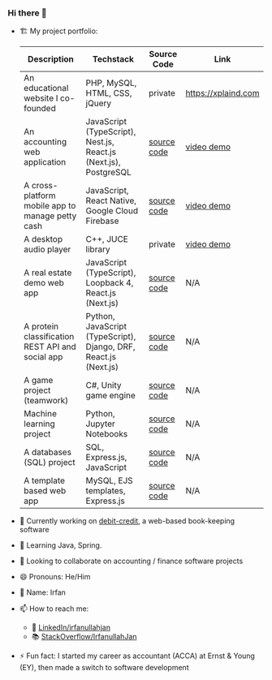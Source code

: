 ### Hi there 👋

- 🏗️ My project portfolio:

  | Description | Techstack | Source Code | Link |
  | --- | --- | --- | --- |
  | An educational website I co-founded | PHP, MySQL, HTML, CSS, jQuery | private | https://xplaind.com |
  | An accounting web application | JavaScript (TypeScript), Nest.js, React.js (Next.js), PostgreSQL | [source code](https://github.com/irfanullahjan/debit-credit) | [video demo](https://www.youtube.com/watch?v=Fp8RyL1rRQI) |
  | A cross-platform mobile app to manage petty cash | JavaScript, React Native, Google Cloud Firebase | [source code](https://github.com/irfanullahjan/cm3050-mobile-development) | [video demo](https://www.youtube.com/watch?v=p3Rfab8EipA) |
  | A desktop audio player | C++, JUCE library | private | [video demo](https://www.youtube.com/watch?v=CjjR4VaoARI) |
  | A real estate demo web app | JavaScript (TypeScript), Loopback 4, React.js (Next.js) | [source code](https://github.com/irfanullahjan/cm2020-agile-software-projects) | N/A |
  | A protein classification REST API and social app | Python, JavaScript (TypeScript), Django, DRF, React.js (Next.js) | [source code](https://github.com/irfanullahjan/cm3035-advanced-web-development) | N/A |
  | A game project (teamwork) | C#, Unity game engine | [source code](https://github.com/irfanullahjan/cm3030-game-development) | N/A |
  | Machine learning project | Python, Jupyter Notebooks | [source code](https://github.com/irfanullahjan/cm3015-machine-learning-and-neural-networks) | N/A |
  | A databases (SQL) project | SQL, Express.js, JavaScript | [source code](https://github.com/irfanullahjan/cm3010-databases-and-advanced-data-techniques) | N/A |
  | A template based web app | MySQL, EJS templates, Express.js | [source code](https://github.com/irfanullahjan/cm2040-databases-networks-web) | N/A |

- 🔭 Currently working on [debit-credit](https://github.com/irfanullahjan/debit-credit), a web-based book-keeping software
- 🌱 Learning Java, Spring.
- 👯 Looking to collaborate on accounting / finance software projects
- 😄 Pronouns: He/Him
- 🪪 Name: Irfan
- 📫 How to reach me:
  - 🔗 [LinkedIn/irfanullahjan](https://www.linkedin.com/in/irfanullahjan/)
  - 📚 [StackOverflow/IrfanullahJan](https://stackoverflow.com/users/975164/irfanullah-jan)
- ⚡ Fun fact: I started my career as accountant (ACCA) at Ernst & Young (EY), then made a switch to software development
